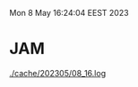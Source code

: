 Mon  8 May 16:24:04 EEST 2023
# JAM
<a href='./cache/202305/08_16.log'>./cache/202305/08_16.log</a>
